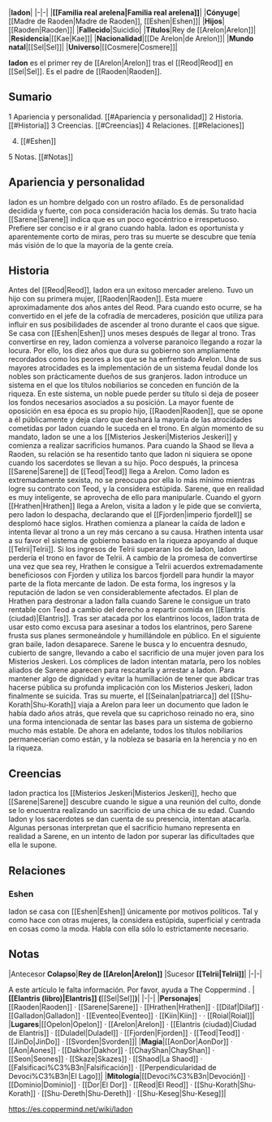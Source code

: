 

|**Iadon**|
|-|-|
|**[[Familia real arelena\|Familia real arelena]]**|
|**Cónyuge**|[[Madre de Raoden\|Madre de Raoden]], [[Eshen\|Eshen]]|
|**Hijos**|[[Raoden\|Raoden]]|
|**Fallecido**|Suicidio|
|**Títulos**|Rey de [[Arelon\|Arelon]]|
|**Residencia**|[[Kae\|Kae]]|
|**Nacionalidad**|[[De Arelon\|de Arelon]]|
|**Mundo natal**|[[Sel\|Sel]]|
|**Universo**|[[Cosmere\|Cosmere]]|

**Iadon** es el primer rey de [[Arelon\|Arelon]] tras el [[Reod\|Reod]] en [[Sel\|Sel]]. Es el padre de [[Raoden\|Raoden]].

## Sumario

1 Apariencia y personalidad. [[#Apariencia y personalidad]] 
2 Historia. [[#Historia]] 
3 Creencias. [[#Creencias]] 
4 Relaciones. [[#Relaciones]] 

4. [[#Eshen]] 


5 Notas. [[#Notas]] 


## Apariencia y personalidad
Iadon es un hombre delgado con un rostro afilado.
Es de personalidad decidida y fuerte, con poca consideración hacia los demás. Su trato hacia [[Sarene\|Sarene]] indica que es un poco egocéntrico e irrespetuoso. Prefiere ser conciso e ir al grano cuando habla. Iadon es oportunista y aparentemente corto de miras, pero tras su muerte se descubre que tenía más visión de lo que la mayoría de la gente creía.

## Historia
Antes del [[Reod\|Reod]], Iadon era un exitoso mercader areleno. Tuvo un hijo con su primera mujer, [[Raoden\|Raoden]]. Esta muere aproximadamente dos años antes del Reod. Para cuando esto ocurre, se ha convertido en el jefe de la cofradía de mercaderes, posición que utiliza para influir en sus posibilidades de ascender al trono durante el caos que sigue. Se casa con [[Eshen\|Eshen]] unos meses después de llegar al trono. Tras convertirse en rey, Iadon comienza a volverse paranoico llegando a rozar la locura. Por ello, los diez años que dura su gobierno son ampliamente recordados como los peores a los que se ha enfrentado Arelon. Una de sus mayores atrocidades es la implementación de un sistema feudal donde los nobles son prácticamente dueños de sus granjeros. Iadon introduce un sistema en el que los títulos nobiliarios se conceden en función de la riqueza. En este sistema, un noble puede perder su título si deja de poseer los fondos necesarios asociados a su posición. La mayor fuente de oposición en esa época es su propio hijo, [[Raoden\|Raoden]], que se opone a él públicamente y deja claro que deshará la mayoría de las atrocidades cometidas por Iadon cuando le suceda en el trono. En algún momento de su mandato, Iadon se une a los [[Misterios Jeskeri\|Misterios Jeskeri]] y comienza a realizar sacrificios humanos. Para cuando la Shaod se lleva a Raoden, su relación se ha resentido tanto que Iadon ni siquiera se opone cuando los sacerdotes se llevan a su hijo.
Poco después, la princesa [[Sarene\|Sarene]] de [[Teod\|Teod]] llega a Arelon. Como Iadon es extremadamente sexista, no se preocupa por ella lo más mínimo mientras logre su contrato con Teod, y la considera estúpida. Sarene, que en realidad es muy inteligente, se aprovecha de ello para manipularle. Cuando el gyorn [[Hrathen\|Hrathen]] llega a Arelon, visita a Iadon y le pide que se convierta, pero Iadon lo despacha, declarando que el [[Fjorden\|imperio fjordell]] se desplomó hace siglos. Hrathen comienza a planear la caída de Iadon e intenta llevar al trono a un rey más cercano a su causa. Hrathen intenta usar a su favor el sistema de gobierno basado en la riqueza apoyando al duque [[Telrii\|Telrii]]. Si los ingresos de Telrii superaran los de Iadon, Iadon perdería el trono en favor de Telrii. A cambio de la promesa de convertirse una vez que sea rey, Hrathen le consigue a Telrii acuerdos extremadamente beneficiosos con Fjorden y utiliza los barcos fjordell para hundir la mayor parte de la flota mercante de Iadon. De esta forma, los ingresos y la reputación de Iadon se ven considerablemente afectados. El plan de Hrathen para destronar a Iadon falla cuando Sarene le consigue un trato rentable con Teod a cambio del derecho a repartir comida en [[Elantris (ciudad)\|Elantris]]. Tras ser atacada por los elantrinos locos, Iadon trata de usar esto como excusa para asesinar a todos los elantrinos, pero Sarene frusta sus planes sermoneándole y humillándole en público. En el siguiente gran baile, Iadon desaparece. Sarene le busca y lo encuentra desnudo, cubierto de sangre, llevando a cabo el sacrificio de una mujer joven para los Misterios Jeskeri. Los cómplices de Iadon intentan matarla, pero los nobles aliados de Sarene aparecen para rescatarla y arrestar a Iadon.
Para mantener algo de dignidad y evitar la humillación de tener que abdicar tras hacerse pública su profunda implicación con los Misterios Jeskeri, Iadon finalmente se suicida. Tras su muerte, el [[Seinalan\|patriarca]] del [[Shu-Korath\|Shu-Korath]] viaja a Arelon para leer un documento que Iadon le había dado años atrás, que revela que su caprichoso reinado no era, sino una forma intencionada de sentar las bases para un sistema de gobierno mucho más estable. De ahora en adelante, todos los títulos nobiliarios permanecerían como están, y la nobleza se basaría en la herencia y no en la riqueza.

## Creencias
Iadon practica los [[Misterios Jeskeri\|Misterios Jeskeri]], hecho que [[Sarene\|Sarene]] descubre cuando le sigue a una reunión del culto, donde se lo encuentra realizando un sacrificio de una chica de su edad. Cuando Iadon y los sacerdotes se dan cuenta de su presencia, intentan atacarla. Algunas personas interpretan que el sacrificio humano representa en realidad a Sarene, en un intento de Iadon por superar las dificultades que ella le supone.

## Relaciones
### Eshen
Iadon se casa con [[Eshen\|Eshen]] únicamente por motivos políticos. Tal y como hace con otras mujeres, la considera estúpida, superficial y centrada en cosas como la moda. Habla con ella sólo lo estrictamente necesario.

## Notas
|Antecesor  **Colapso**|**Rey de [[Arelon\|Arelon]]** |Sucesor  **[[Telrii\|Telrii]]**|
|-|-|


A este artículo le falta información. Por favor, ayuda a The Coppermind .
|**[[Elantris (libro)\|Elantris]] (**[[Sel\|Sel]]**)**|
|-|-|
|**Personajes**|[[Raoden\|Raoden]] · [[Sarene\|Sarene]] · [[Hrathen\|Hrathen]] · [[Dilaf\|Dilaf]] · [[Galladon\|Galladon]] · [[Eventeo\|Eventeo]] · [[Kiin\|Kiin]] ·  · [[Roial\|Roial]]|
|**Lugares**|[[Opelon\|Opelon]] · [[Arelon\|Arelon]] · [[Elantris (ciudad)\|Ciudad de Elantris]] · [[Duladel\|Duladel]] · [[Fjorden\|Fjorden]] · [[Teod\|Teod]] · [[JinDo\|JinDo]] · [[Svorden\|Svorden]]|
|**Magia**|[[AonDor\|AonDor]] · [[Aon\|Aones]] · [[Dakhor\|Dakhor]] · [[ChayShan\|ChayShan]] · [[Seon\|Seones]] · [[Skaze\|Skazes]] · [[Shaod\|La Shaod]] · [[Falsificaci%C3%B3n\|Falsificación]] · [[Perpendicularidad de Devoci%C3%B3n\|El Lago]]|
|**Mitología**|[[Devoci%C3%B3n\|Devoción]] · [[Dominio\|Dominio]] · [[Dor\|El Dor]] · [[Reod\|El Reod]] · [[Shu-Korath\|Shu-Korath]] · [[Shu-Dereth\|Shu-Dereth]] · [[Shu-Keseg\|Shu-Keseg]]|



https://es.coppermind.net/wiki/Iadon